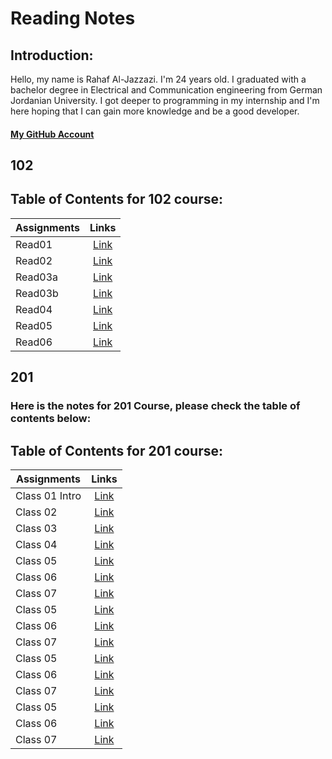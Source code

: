 # Reading Notes
## Introduction:
Hello, my name is Rahaf Al-Jazzazi. I'm 24 years old. I graduated with a bachelor degree in Electrical and Communication engineering from German Jordanian University. I got deeper to programming in my internship and I'm here hoping that I can gain more knowledge and be a good developer.
#### [My GitHub Account](https://github.com/RahafJ96) 

## 102


## Table of Contents for 102 course:

| Assignments   | Links         |
| ------------- |:-------------:|
| Read01       | [Link](102/read01.md) | 
| Read02     | [Link](102/read02.md)    |
| Read03a       | [Link](102/read03a.md) | 
| Read03b     | [Link](102/read03b.md)    |
| Read04 | [Link](102/read04.md)|
| Read05 | [Link](102/read05.md)|
| Read06 | [Link](102/read06.md)|


## 201

### Here is the notes for 201 Course, please check the table of contents below:

## Table of Contents for 201 course:
| Assignments   | Links         |
| ------------- |:-------------:|
| Class 01 Intro       | [Link](102/read01.md) | 
| Class 02      | [Link](102/read02.md)    |
| Class 03       | [Link](102/read03a.md) | 
| Class 04     | [Link](102/read03b.md)    |
| Class 05 | [Link](102/read04.md)|
| Class 06 | [Link](102/read05.md)|
| Class 07 | [Link](102/read06.md)|
| Class 05 | [Link](102/read04.md)|
| Class 06 | [Link](102/read05.md)|
| Class 07 | [Link](102/read06.md)|
| Class 05 | [Link](102/read04.md)|
| Class 06 | [Link](102/read05.md)|
| Class 07 | [Link](102/read06.md)|
| Class 05 | [Link](102/read04.md)|
| Class 06 | [Link](102/read05.md)|
| Class 07 | [Link](102/read06.md)|